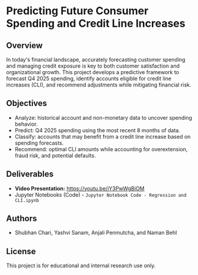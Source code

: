 # Predicting Future Consumer Spending and Credit Line Increases

## Overview
In today's financial landscape, accurately forecasting customer spending and managing credit exposure is key to both customer satisfaction and organizational growth. This project develops a predictive framework to forecast Q4 2025 spending, identify accounts eligible for credit line increases (CLI), and recommend adjustments while mitigating financial risk.

## Objectives
- Analyze: historical account and non-monetary data to uncover spending behavior.
- Predict: Q4 2025 spending using the most recent 8 months of data.
- Classify: accounts that may benefit from a credit line increase based on spending forecasts.
- Recommend: optimal CLI amounts while accounting for overextension, fraud risk, and potential defaults.

## Deliverables
- **Video Presentation:** https://youtu.be/jY3PwWgBiOM
- Jupyter Notebooks (Code) - `Jupyter Notebook Code - Regression and CLI.ipynb`

## Authors
- Shubhan Chari, Yashvi Sanam, Anjali Penmutcha, and Naman Behl

## License
This project is for educational and internal research use only.
